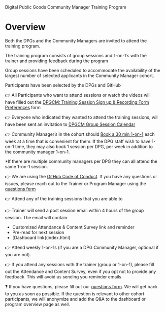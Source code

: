Digital Public Goods Community Manager Training Program 
# Overview

Both the DPGs and the Community Managers are invited to attend the training program.

The training program consists of group sessions and 1-on-1’s with the trainer and providing feedback during the program

Group sessions have been scheduled to accommodate the availability of the largest number of selected applicants in the Community Manager cohort.  

Participants have been selected by the DPGs and GitHub

👉 All Participants who want to attend sessions or watch the videos will have filled out the [DPGCM: Training Session Sign up & Recording Form Preferences](https://docs.google.com/forms/d/e/1FAIpQLSe8XORO26z0GTK_EbLGQqTySZdCD4JKm1T6IDkIQkIZi7F5bw/viewform?usp=pp_url&entry.715977051=Yes) form

👉 Everyone who indicated they wanted to attend the training sessions, will have been sent an invitation to [DPGCM Group Session Calendar](calendar)

👉 Community Manager’s in the cohort should [Book a 30 min 1-on-1](https://calendar.app.google/rbxVyji7PUp7GwRB9) each week at a time that is convenient for them. If the DPG staff wish to have 1-on-1 time, they may also book 1 session per DPG, per week in addition to the community manager 1-on-1.

*If there are multiple community managers per DPG they can all attend the same 1-on-1 session.

👉 We are using the [GitHub Code of Conduct](https://docs.github.com/en/site-policy/github-terms/github-community-code-of-conduct).  If you have any questions or issues, please reach out to the Trainer or Program Manager using the [questions form](https://docs.google.com/forms/d/e/1FAIpQLSdxl6nUoPpc9qsvQH91VKXx4JCLN0os7D8nkMiNGOBpkRaGkg/viewform)

👉 Attend any of the training sessions that you are able to

👉 Trainer will send a post session email within 4 hours of the group session.  The email will contain
- Customized Attendance & Content Survey link and reminder
- Pre-read for next session
- [Dashboard link](index.html}

👉 Attend weekly 1-on-1s (if you are a DPG Community Manager, optional if you are not).

👉 If you attend any sessions with the trainer (group or 1-on-1), please fill out the Attendance and Content Survey, even if you opt not to provide any feedback.  This will avoid us sending you reminder emails.

❓ If you have questions, please fill out our [questions form](https://docs.google.com/forms/d/e/1FAIpQLSdxl6nUoPpc9qsvQH91VKXx4JCLN0os7D8nkMiNGOBpkRaGkg/viewform).  We will get back to you as soon as possible.  If the question is relevant to other cohort participants, we will anonymize and add the Q&A to the dashboard or program overview page as well.
